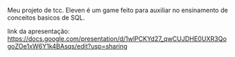 Meu projeto de tcc. Eleven é um game feito para auxiliar no ensinamento de conceitos basicos de SQL.

link da apresentação: https://docs.google.com/presentation/d/1wlPCKYd27_qwCUJDHE0UXR3QogoZOe1xW6Y1k4BAsqs/edit?usp=sharing

